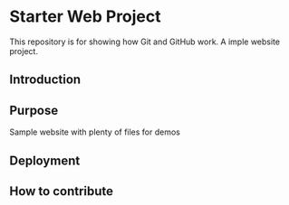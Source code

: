 # Starter Web Project

This repository is for showing how Git and GitHub work.  A imple website project.

## Introduction

## Purpose

Sample website with plenty of files for demos

## Deployment

## How to contribute

